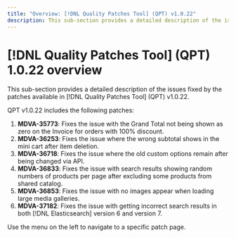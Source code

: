 ```yaml
---
title: "Overview: [!DNL Quality Patches Tool] (QPT) v1.0.22"
description: This sub-section provides a detailed description of the issues fixed by the patches available in [!DNL Quality Patches Tool] (QPT) v1.0.22.
---
```

# [!DNL Quality Patches Tool] (QPT) 1.0.22 overview

This sub-section provides a detailed description of the issues fixed by the patches available in [!DNL Quality Patches Tool] (QPT) v1.0.22.

QPT v1.0.22 includes the following patches:

1. **MDVA-35773**: Fixes the issue with the Grand Total not being shown as zero on the Invoice for orders with 100% discount.
1. **MDVA-36253**: Fixes the issue where the wrong subtotal shows in the mini cart after item deletion.
1. **MDVA-36718**: Fixes the issue where the old custom options remain after being changed via API.
1. **MDVA-36833**: Fixes the issue with search results showing random numbers of products per page after excluding some products from shared catalog.
1. **MDVA-36853**: Fixes the issue with no images appear when loading large media galleries.
1. **MDVA-37182**: Fixes the issue with getting incorrect search results in both [!DNL Elasticsearch] version 6 and version 7.

Use the menu on the left to navigate to a specific patch page.
